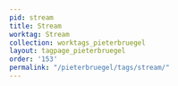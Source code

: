 ```yaml
---
pid: stream
title: Stream
worktag: Stream
collection: worktags_pieterbruegel
layout: tagpage_pieterbruegel
order: '153'
permalink: "/pieterbruegel/tags/stream/"
---
```

